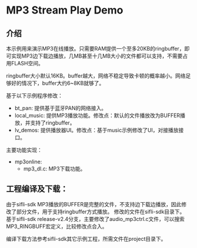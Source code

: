 # MP3 Stream Play Demo
## 介绍
本示例用来演示MP3在线播放。只需要RAM提供一个至多20KB的ringbuffer，即可实现MP3边下载边播放，几MB甚至十几MB大小的文件都可以支持，不需要占用FLASH空间。

ringbuffer大小默认16KB。buffer越大，网络不稳定导致卡顿的概率越小。网络足够好的情况下，buffer大约6~8KB就够了。

基于以下示例程序修改：
- bt_pan: 提供基于蓝牙PAN的网络接入。
- local_music: 提供MP3播放功能。修改点：默认的文件播放改为BUFFER播放，并支持了ringbuffer。
- lv_demos: 提供播放器UI。修改点：基于music示例修改了UI，对接播放接口。

主要功能实现：
- mp3online:
    - mp3_dl.c: MP3下载功能。

## 工程编译及下载：
由于sifli-sdk MP3播放的BUFFER是完整的文件，不支持边下载边播放，因此修改了部分文件，用于支持ringbuffer方式播放。
修改的文件在sifli-sdk目录下。
基于sifli-sdk release-v2.4分支，主要修改了audio_mp3ctrl.c文件，可以搜索MP3_RINGBUFF宏定义，比较修改点合入。

编译下载方法参考sifli-sdk其它示例工程，所需文件在project目录下。
